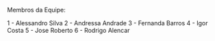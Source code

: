 Membros da Equipe:

1 - Alessandro Silva
2 - Andressa Andrade
3 - Fernanda Barros
4 - Igor Costa
5 - Jose Roberto
6 - Rodrigo Alencar 
